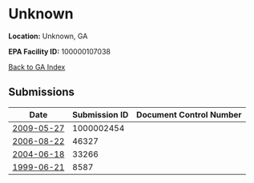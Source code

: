 # Unknown

**Location:** Unknown, GA

**EPA Facility ID:** 100000107038

[Back to GA Index](../../index.md)

## Submissions

| Date | Submission ID | Document Control Number |
|------|--------------|-------------------------|
| [2009-05-27](submissions/1000002454.md) | 1000002454 |  |
| [2006-08-22](submissions/46327.md) | 46327 |  |
| [2004-06-18](submissions/33266.md) | 33266 |  |
| [1999-06-21](submissions/8587.md) | 8587 |  |
